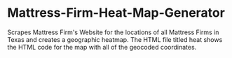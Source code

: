 # Mattress-Firm-Heat-Map-Generator
Scrapes Mattress Firm's Website for the locations of all Mattress Firms in Texas and creates a geographic heatmap. The HTML file titled heat shows the HTML code for the map with all of the geocoded coordinates. 

